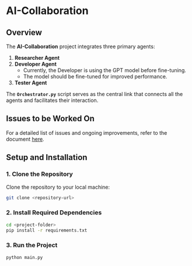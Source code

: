 # AI-Collaboration

## Overview

The **AI-Collaboration** project integrates three primary agents:

1. **Researcher Agent**
2. **Developer Agent**
   - Currently, the Developer is using the GPT model before fine-tuning.
   - The model should be fine-tuned for improved performance.
3. **Tester Agent**

The **`Orchestrator.py`** script serves as the central link that connects all the agents and facilitates their interaction.

## Issues to be Worked On

For a detailed list of issues and ongoing improvements, refer to the document [here](https://docs.google.com/document/d/1_cZi8_YCzYa9l2fKGVFOuI0slD7tLpjcsrO9v-TdWXA/edit?usp=share_link).

## Setup and Installation

### 1. Clone the Repository

Clone the repository to your local machine:

```bash
git clone <repository-url>
```
### 2. Install Required Dependencies
```bash
cd <project-folder>
pip install -r requirements.txt
```

### 3. Run the Project
```bash
python main.py
```


